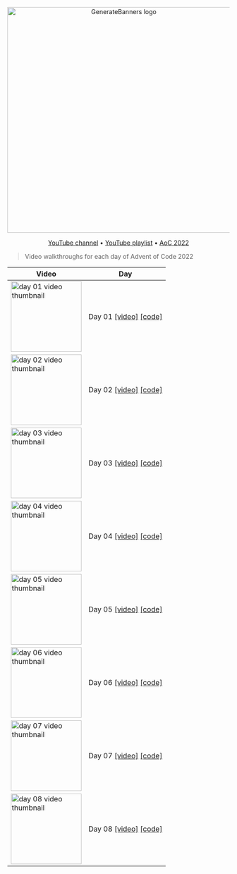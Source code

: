 <p align="center">
  <img src="https://user-images.githubusercontent.com/494686/205890471-74df6c66-76de-4292-895b-9c74b1edb137.jpeg" alt="GenerateBanners logo" width="512px">
</p>

<p align="center">
  <a href="https://www.youtube.com/channel/UCsATdyu8fmu7B_-22AfySxg?sub_confirmation=1">YouTube channel</a> •
  <a href="https://www.youtube.com/watch?v=um_-T8patWs&list=PL4_jvUW2qVuFXgGplHiApjOb2OoMbvYU8">YouTube playlist</a> •
  <a href="https://adventofcode.com/2022/">AoC 2022</a>

</p>

> Video walkthroughs for each day of Advent of Code 2022

| Video                                                                                                                                       | Day                                                                                                                        |
| ------------------------------------------------------------------------------------------------------------------------------------------- | -------------------------------------------------------------------------------------------------------------------------- |
| [<img src="https://img.youtube.com/vi/um_-T8patWs/mqdefault.jpg" alt="day 01 video thumbnail" width="160px">](https://youtu.be/um_-T8patWs) | Day 01 [[video]](https://youtu.be/um_-T8patWs) [[code]](https://github.com/tpatel/advent-of-code-2022/blob/main/day01.mjs) |
| [<img src="https://img.youtube.com/vi/Q_IcvDn914U/mqdefault.jpg" alt="day 02 video thumbnail" width="160px">](https://youtu.be/Q_IcvDn914U) | Day 02 [[video]](https://youtu.be/Q_IcvDn914U) [[code]](https://github.com/tpatel/advent-of-code-2022/blob/main/day02.mjs) |
| [<img src="https://img.youtube.com/vi/nFD8ZessRro/mqdefault.jpg" alt="day 03 video thumbnail" width="160px">](https://youtu.be/nFD8ZessRro) | Day 03 [[video]](https://youtu.be/nFD8ZessRro) [[code]](https://github.com/tpatel/advent-of-code-2022/blob/main/day03.mjs) |
| [<img src="https://img.youtube.com/vi/qOun1vcMV9w/mqdefault.jpg" alt="day 04 video thumbnail" width="160px">](https://youtu.be/qOun1vcMV9w) | Day 04 [[video]](https://youtu.be/qOun1vcMV9w) [[code]](https://github.com/tpatel/advent-of-code-2022/blob/main/day04.mjs) |
| [<img src="https://img.youtube.com/vi/Imq-uO3d-YE/mqdefault.jpg" alt="day 05 video thumbnail" width="160px">](https://youtu.be/Imq-uO3d-YE) | Day 05 [[video]](https://youtu.be/Imq-uO3d-YE) [[code]](https://github.com/tpatel/advent-of-code-2022/blob/main/day05.mjs) |
| [<img src="https://img.youtube.com/vi/uorpQN_cQk4/mqdefault.jpg" alt="day 06 video thumbnail" width="160px">](https://youtu.be/uorpQN_cQk4) | Day 06 [[video]](https://youtu.be/uorpQN_cQk4) [[code]](https://github.com/tpatel/advent-of-code-2022/blob/main/day06.mjs) |
| [<img src="https://img.youtube.com/vi/ZNLF2DavA6U/mqdefault.jpg" alt="day 07 video thumbnail" width="160px">](https://youtu.be/ZNLF2DavA6U) | Day 07 [[video]](https://youtu.be/ZNLF2DavA6U) [[code]](https://github.com/tpatel/advent-of-code-2022/blob/main/day07.mjs) |
| [<img src="https://img.youtube.com/vi/tJFpBE5Afs0/mqdefault.jpg" alt="day 08 video thumbnail" width="160px">](https://youtu.be/tJFpBE5Afs0) | Day 08 [[video]](https://youtu.be/tJFpBE5Afs0) [[code]](https://github.com/tpatel/advent-of-code-2022/blob/main/day08.mjs) |
